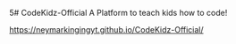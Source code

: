 5# CodeKidz-Official
A Platform to teach kids how to code!

https://neymarkingingyt.github.io/CodeKidz-Official/

